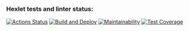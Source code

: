 ### Hexlet tests and linter status:
[![Actions Status](https://github.com/R1zd1ch/frontend-project-46/actions/workflows/hexlet-check.yml/badge.svg)](https://github.com/R1zd1ch/frontend-project-46/actions)
[![Build and Deploy](https://github.com/R1zd1ch/frontend-project-46/actions/workflows/linter.yml/badge.svg)](https://github.com/R1zd1ch/frontend-project-46/actions/workflows/linter.yml)
[![Maintainability](https://api.codeclimate.com/v1/badges/a6198ada8157a9e72b61/maintainability)](https://codeclimate.com/github/R1zd1ch/frontend-project-46/maintainability)
[![Test Coverage](https://api.codeclimate.com/v1/badges/a6198ada8157a9e72b61/test_coverage)](https://codeclimate.com/github/R1zd1ch/frontend-project-46/test_coverage)